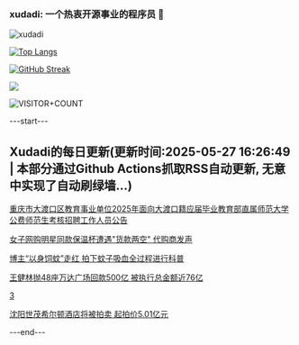 ### xudadi: 一个热衷开源事业的程序员 👋

![xudadi](https://github-readme-stats-git-masterorgs-github-readme-stats-team.vercel.app/api?username=xudadi)

[![Top Langs](https://github-readme-stats.vercel.app/api/top-langs/?username=xudadi)](https://github.com/anuraghazra/github-readme-stats)

[![GitHub Streak](https://streak-stats.demolab.com?user=xudadi&locale=zh_Hans)](https://git.io/streak-stats)

![](https://raw.githubusercontent.com/xudadi/xudadi/main/assets/github-contribution-grid-snake.svg)

![VISITOR+COUNT](https://komarev.com/ghpvc/?username=xudadi&label=VISITOR+COUNT)


---start---

## Xudadi的每日更新(更新时间:2025-05-27 16:26:49 | 本部分通过Github Actions抓取RSS自动更新, 无意中实现了自动刷绿墙...)

[重庆市大渡口区教育事业单位2025年面向大渡口籍应届毕业教育部直属师范大学公费师范生考核招聘工作人员公告](https://www.gongkaoleida.com/article/2420543)

[女子网购明星同款保温杯遭遇"货款两空" 代购商发声](https://m.163.com/news/article/K0IOBCLO0514D3UH.html)

[博主“以身饲蚊”走红 拍下蚊子吸血全过程进行科普](https://m.163.com/news/article/K0INFST30514D3UH.html)

[王健林抛48座万达广场回款500亿 被执行总金额近76亿](https://m.163.com/news/article/K0H2K2B7051994KN.html)

[3](https://m.163.com/touch/news/sub/domestic)

[沈阳世茂希尔顿酒店将被拍卖 起拍价5.01亿元](https://m.163.com/news/article/K0IJI2GJ051492T3.html)

---end---
